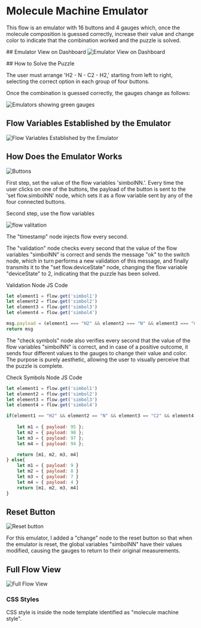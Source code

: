 # Molecule Machine Emulator

This flow is an emulator with 16 buttons and 4 gauges which, once the molecule composition is guessed correctly, increase their value and change color to indicate that the combination worked and the puzzle is solved.    

## Emulator View on Dashboard 
![Emulator View on Dashboard ]()

## How to Solve the Puzzle

The user must arrange 'H2 - N - C2 - H2,' starting from left to right, selecting the correct option in each group of four buttons.

Once the combination is guessed correctly, the gauges change as follows:

![Emulators showing green gauges]()

## Flow Variables Established by the Emulator
![Flow Variables Established by the Emulator]()


## How Does the Emulator Works

![Buttons]()

First step, set the value of the flow variables 'simbolNN.'. Every time the user clicks on one of the buttons, the payload of the button is sent to the 'set flow.simbolNN' node, which sets it as a flow variable sent by any of the four connected buttons.


Second step, use the flow variables

![flow valitation]()


The "timestamp" node injects flow every second.

The "validation" node checks every second that the value of the flow variables "simbolNN" is correct and sends the message "ok" to the switch node, which in turn performs a new validation of this message, and finally transmits it to the "set flow.deviceState" node, changing the flow variable "deviceState" to 2, indicating that the puzzle has been solved.

Validation Node JS Code
```javascript
let element1 = flow.get('simbol1')
let element2 = flow.get('simbol2')
let element3 = flow.get('simbol3')
let element4 = flow.get('simbol4')

msg.payload = (element1 === "H2" && element2 === "N" && element3 === "C2" && element4 === "H2") ? "ok" : "not";
return msg
```

The "check symbols" node also verifies every second that the value of the flow variables "simbolNN" is correct, and in case of a positive outcome, it sends four different values to the gauges to change their value and color. The purpose is purely aesthetic, allowing the user to visually perceive that the puzzle is complete.

Check Symbols Node JS Code
```javascript
let element1 = flow.get('simbol1')
let element2 = flow.get('simbol2')
let element3 = flow.get('simbol3')
let element4 = flow.get('simbol4')

if(element1 == "H2" && element2 == "N" && element3 == "C2" && element4 == "H2"){
    
    let m1 = { payload: 95 };
    let m2 = { payload: 98 };
    let m3 = { payload: 97 };
    let m4 = { payload: 94 };

    return [m1, m2, m3, m4]
} else{
    let m1 = { payload: 9 }
    let m2 = { payload: 8 }
    let m3 = { payload: 7 }
    let m4 = { payload: 4 }
    return [m1, m2, m3, m4]
}
```

## Reset Button
![Reset button]()

For this emulator, I added a "change" node to the reset button so that when the emulator is reset, the global variables "simbolNN" have their values modified, causing the gauges to return to their original measurements.


## Full Flow View 
![Full Flow View]()


### CSS Styles
CSS style is inside the node template identified as "molecule machine style".